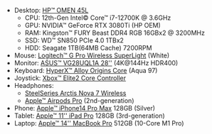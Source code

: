- Desktop: [HP™ OMEN 45L](https://www.omen.com/us/en/desktops/omen-45l.html)
  - CPU: 12th-Gen Intel© Core™ i7-12700K @ 3.6GHz
  - GPU: NVIDIA™ GeForce RTX 3080Ti (HP OEM)
  - RAM: Kingston™ FURY Beast DDR4 RGB 16GBx2 @ 3200MHz
  - SSD: WD™ SN850 PCIe 4.0 1TBx2
  - HDD: Seagate 1TB(64MB Cache) 7200RPM
- Mouse: [Logitech™ G Pro Wireless SuperLight](https://www.logitechg.com/en-us/products/gaming-mice/pro-x-superlight-wireless-mouse.910-005940.html) (White)
- Monitor: [ASUS™ VG28UQL1A 28''](https://www.asus.com/us/displays-desktops/monitors/tuf-gaming/tuf-gaming-vg28uql1a/) (4K@144Hz HDR400)
- Keyboard: [HyperX™ Alloy Origins Core](https://hyperx.com/products/hyperx-alloy-origins-core-mechanical-gaming-keyboard?loc=US&variant=41077971288221) (Aqua 97)
- Joystick: [Xbox™ Elite2 Core Controller](https://www.xbox.com/en-US/accessories/controllers/xbox-elite-wireless-controller-series-2-core)
- Headphones: 
  - [SteelSeries Arctis Nova 7 Wireless](https://cn.steelseries.com/gaming-headsets/arctis-nova-7)
  - [Apple™ Airpods Pro](https://www.apple.com/airpods-pro/) (2nd-generation)
- Phone: [Apple™ iPhone14 Pro Max](https://www.apple.com/iphone-14-pro/) 128GB (Silver)
- Tablet: [Apple™ 11'' iPad Pro](https://www.apple.com/ipad-pro/) 128GB (3rd-generation)
- Laptop: [Apple™ 14'' MacBook Pro](https://www.apple.com/macbook-pro-14-and-16/) 512GB (10-Core M1 Pro)
